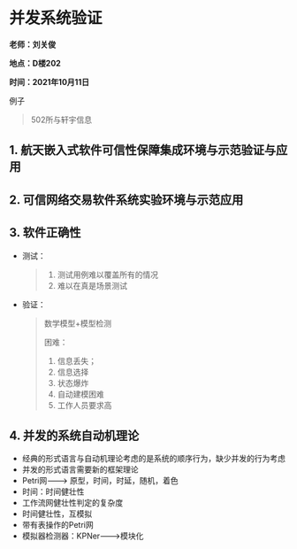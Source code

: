 # 并发系统验证

**老师：刘关俊**

**地点：D楼202**

**时间：2021年10月11日**

例子

> 502所与轩宇信息

## 1. 航天嵌入式软件可信性保障集成环境与示范验证与应用

## 2. 可信网络交易软件系统实验环境与示范应用

## 3. 软件正确性

+ 测试：

  > 1. 测试用例难以覆盖所有的情况
  > 2. 难以在真是场景测试

+ 验证：

  > 数学模型+模型检测
  >
  > 困难：
  >
  > 1. 信息丢失；
  > 2. 信息选择
  > 3. 状态爆炸
  > 4. 自动建模困难
  > 5. 工作人员要求高

## 4. 并发的系统自动机理论

+ 经典的形式语言与自动机理论考虑的是系统的顺序行为，缺少并发的行为考虑
+ 并发的形式语言需要新的框架理论
+ Petri网---> 原型，时间，时延，随机，着色
+ 时间：时间健壮性
+ 工作流网健壮性判定的复杂度
+ 时间健壮性，互模拟
+ 带有表操作的Petri网
+ 模拟器检测器：KPNer--->模块化
